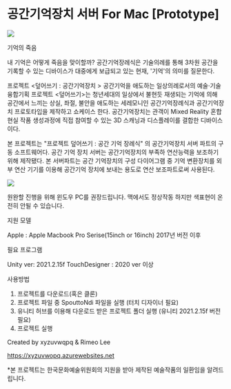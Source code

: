 # 공간기억장치 서버 For Mac [Prototype]

<img src = "https://user-images.githubusercontent.com/42710623/195999451-a0c1ce1c-4897-4855-aa04-5a7241116fcc.png"/>

기억의 죽음

내 기억은 어떻게 죽음을 맞이할까? 공간기억장례식은 기술의례를 통해 3차원 공간을 기록할 수 있는 디바이스가 대중에게 보급되고 있는 현재, '기억'의 의미를 질문한다.

프로젝트 <덮어쓰기 : 공간기억장치 > 공간기억을 애도하는 일상의례로서의 예술·기술 융합기획 프로젝트 <덮어쓰기>는 청년세대의 일상에서 불현듯 재생되는 기억에 의해 공간에서 느끼는 상실, 좌절, 불안을 애도하는 세레모니인 공간기억장례식과 공간기억장치 프로토타입을 제작하고 쇼케이스 한다. 공간기억장치는 관객이 Mixed Reality 혼합현실 작품 생성과정에 직접 참여할 수 있는 3D 스캐닝과 디스플레이를 결합한 디바이스이다.


본 프로젝트는 "프로젝트 덮어쓰기 : 공간 기억 장례식" 의 공간기억장치 서버 파트의 구동 소프트웨어다.
공간 기억 장치 서버는 공간기억장치의 부족하 연산능력을 보조하기 위해 제작됐다. 본 서버파트는 공간 기억장치의 구성 다이어그램 중 기억 변환장치를 외부 연산 기기를 이용해 공간기억 장치에 보내는 용도로 연산 보조파트로써 사용된다.

<img src = "https://user-images.githubusercontent.com/42710623/195999298-564f9655-452c-4049-9d5c-483b8628b026.png"/>


원완할 진행을 위해 윈도우 PC를 권장드립니다. 맥에서도 정상작동 하지만 색표현이 온전히 안될 수 있습니다.


지원 모델

Apple : Apple Macbook Pro Serise(15inch or 16inch) 2017년 버전 이후

필요 프로그램

Unity ver: 2021.2.15f 
TouchDesigner : 2020 ver 이상

사용방법

1. 프로젝트를 다운로드(혹은 클론)
2. 프로젝트 파일 중 SpouttoNdi 파일을 실행 (터치 디자이너 필요)
3. 유니티 허브를 이용해 다운로드 받은 프로젝트 폴더 실행 (유니티 2021.2.15f 버전 필요)
4. 프로젝트 실행

Created by xyzuvwqpq & Rimeo Lee

https://xyzuvwopq.azurewebsites.net

*본 프로젝트는 한국문화예술위원회의 지원을 받아 제작된 예술작품의 일환임을 알려드립니다.
